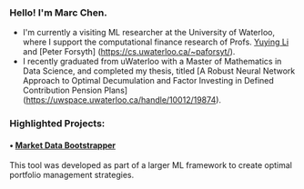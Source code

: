 ### Hello! I'm Marc Chen. 

- I'm currently a visiting ML researcher at the University of Waterloo, where I support the computational finance research of Profs. [Yuying Li](https://cs.uwaterloo.ca/~yuying/) and [Peter Forsyth] (https://cs.uwaterloo.ca/~paforsyt/).
- I recently graduated from uWaterloo with a Master of Mathematics in Data Science, and completed my thesis, titled [A Robust Neural Network Approach to Optimal Decumulation and Factor Investing in Defined Contribution Pension Plans] (https://uwspace.uwaterloo.ca/handle/10012/19874).

### Highlighted Projects:

#### • [Market Data Bootstrapper](https://github.com/marcchen2/market_data_bootstrap/)  

This tool was developed as part of a larger ML framework to create optimal portfolio management strategies.  
